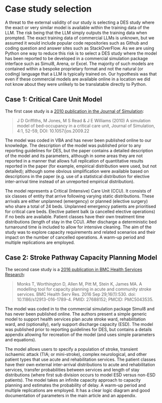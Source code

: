 # Case study selection

A threat to the external validity of our study is selecting a DES study where the exact or very similar model is available within the training data of the LLM.  The risk being that the LLM simply outputs the training data when prompted. The exact training data of commercial LLMs is unknown, but we assumed it would include popular code repositories such as Github and coding question and answer sites such as StackOverFlow. As we are using Python one way to reduce this risk is to select a DES study where the model has been reported to be developed in a commercial simulation package interface such as Simul8, Arena, or Excel.  The majority of such models are contained within a bespoke proprietary format and not the natural (or coding) language that a LLM is typically trained on. Our hypothesis was that even if these commercial models are available online in a location we did not know about they were unlikely to be translatable directly to Python. 

## Case 1: Critical Care Unit Model

The first case study is a [2010 publication in the Journal of Simulation](https://doi.org/10.1057/jos.2009.22):

> J D Griffiths, M Jones, M S Read & J E Williams (2010) A simulation model of bed-occupancy in a critical care unit, Journal of Simulation, 4:1, 52-59, DOI: 10.1057/jos.2009.22

The model was coded in VBA and has never been published online to our knowledge.  The description of the model was published prior to any reporting guidelines for DES, but the paper contains a detailed description of the model and its parameters, although in some areas they are not reported in a manner that allows full replication of quantitative results reported in the paper (for example, empirical distribution were used, but not detailed); although some obvious simplification were available based on descriptions in the paper (e.g. use of a statistical distribution for elective inter-arrival time instead of an unreported empirical distribution).

The model represents a Critical (Intensive) Care Unit (CCU). It consists of six classes of entity that arrive following varying static distributions.  These arrivals are either unplanned (emergency) or planned (elective surgery) who share a total of 24 beds.  Unplanned emergency patients are prioritised for critical care beds.  Elective patient balk (a cancelled elective operations) if no beds are available. Patient classes have their own treatment time distributions (length of stay in the CCU).  After discharge a deterministic bed turnaround time is included to allow for intensive cleaning. The aim of the study was to explore capacity requirements and related scenarios and their impact on the number of cancelled operations. A warm-up period and multiple replications are employed.

## Case 2: Stroke Pathway Capacity Planning Model

The second case study is a [2016 publication in BMC Health Services Research](https://bmchealthservres.biomedcentral.com/articles/10.1186/s12913-016-1789-4):

> Monks T, Worthington D, Allen M, Pitt M, Stein K, James MA. A modelling tool for capacity planning in acute and community stroke services. BMC Health Serv Res. 2016 Sep 29;16(1):530. doi: 10.1186/s12913-016-1789-4. PMID: 27688152; PMCID: PMC5043535.

The model was coded in to the commercial simulation package Simul8 and has never been published online. The authors present a simple generic model to support health services plan acute stroke ward, rehabilitation ward, and (optionally), early support discharge capacity (ESD). The model was published prior to reporting guidelines for DES, but contains a details appendix allowing for recreation of the model (and uses simple parameters and equations). 

The model allows users to specify a population of stroke, transient ischaemic attack (TIA; or mini-stroke), complex neurological, and other patient types that use acute and rehabilitation services. The patient classes have their own external inter-arrival distributions to acute and rehabilitation services, transfer probabilities between services and length of stay distributions (where first sub division occurs to model ESD versus non-ESD patients).  The model takes an infinite capacity approach to capacity planning and estimates the probability of delay. A warm-up period and multiple replications are employed.  It has a clear logic diagram and good documentation of parameters in the main article and an appendix.